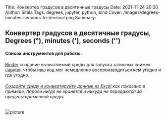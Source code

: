 Title: Конвертер градусов в десятичные градусы
Date: 2021-11-24 20:20
Author: Sitala
Tags: degrees, jupyter, python, bind
Cover: /images/degrees-minutes-seconds-to-decimal.png
Summary:

## Конвертер градусов в десятичные градусы, Degrees (°), minutes ('), seconds ('')

#### Список инструментов для работы: 
[Binder][1] создание вычисляемый среды для запуска записных книжек [Jupyter][2], 
чтобы наш код мог немедленно воспроизводиться кем угодно и где угодно.

[1]: https://mybinder.org/
[2]: https://jupyter.org/

###### [Создайте среду и конвертируйте данные из Excel][3] как показано в примере, пароли нигде не хранятся и никуда не передаются за пределы временной среды.

[3]: https://mybinder.org/v2/gh/sharkevolution/requirements.git/HEAD?filepath=convert.ipynb

![picture]({static}../images/converter_degrees.png)